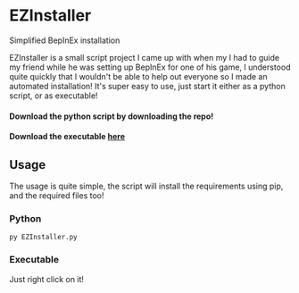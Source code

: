 # EZInstaller
Simplified BepInEx installation

EZInstaller is a small script project I came up with when my I had to guide my friend while he was setting up BepInEx for one of his game, I understood quite quickly that I wouldn't be able to help out everyone so I made an automated installation!
It's super easy to use, just start it either as a python script, or as executable!

#### Download the python script by downloading the repo!


#### Download the executable [here](https://github.com/leodonathilic/EZInstaller/releases/download/untagged-7e8f2a13455eefccf6ed/EZInstall.exe)

## Usage
The usage is quite simple, the script will install the requirements using pip, and the required files too!

### Python 

`py EZInstaller.py`

### Executable

Just right click on it!
